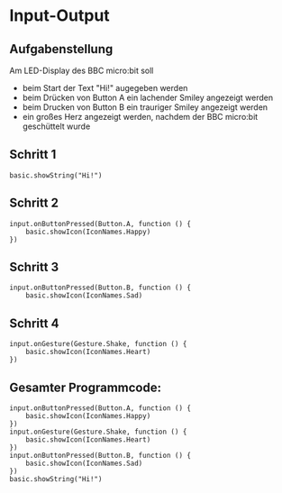 # Input-Output

## Aufgabenstellung

Am LED-Display des BBC micro:bit soll 
- beim Start der Text "Hi!" augegeben werden
- beim Drücken von Button A ein lachender Smiley angezeigt werden
- beim Drucken von Button B ein trauriger Smiley angezeigt werden
- ein großes Herz angezeigt werden, nachdem der BBC micro:bit geschüttelt wurde

## Schritt 1

```blocks
basic.showString("Hi!")
```
## Schritt 2

```blocks
input.onButtonPressed(Button.A, function () {
    basic.showIcon(IconNames.Happy)
})
```

## Schritt 3

```blocks
input.onButtonPressed(Button.B, function () {
    basic.showIcon(IconNames.Sad)
```

## Schritt 4

```blocks
input.onGesture(Gesture.Shake, function () {
    basic.showIcon(IconNames.Heart)
})
```
## Gesamter Programmcode:

```blocks
input.onButtonPressed(Button.A, function () {
    basic.showIcon(IconNames.Happy)
})
input.onGesture(Gesture.Shake, function () {
    basic.showIcon(IconNames.Heart)
})
input.onButtonPressed(Button.B, function () {
    basic.showIcon(IconNames.Sad)
})
basic.showString("Hi!")
```